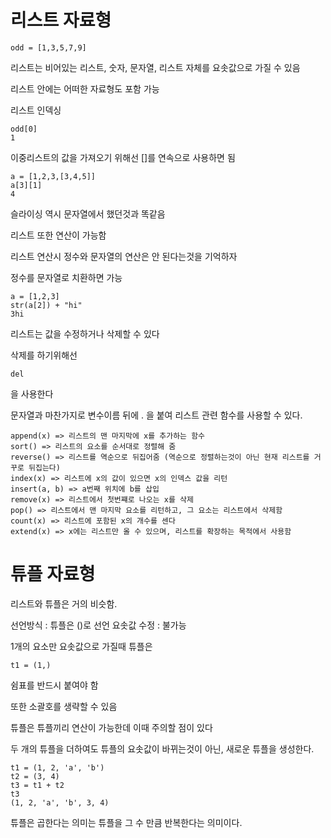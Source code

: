 # 리스트 자료형
```
odd = [1,3,5,7,9]
```
리스트는 비어있는 리스트, 숫자, 문자열, 리스트 자체를 요솟값으로 가질 수 있음

리스트 안에는 어떠한 자료형도 포함 가능

리스트 인덱싱
```
odd[0]
1
```
이중리스트의 값을 가져오기 위해선 []를 연속으로 사용하면 됨
```
a = [1,2,3,[3,4,5]]
a[3][1]
4
```
슬라이싱 역시 문자열에서 했던것과 똑같음

리스트 또한 연산이 가능함

리스트 연산시 정수와 문자열의 연산은 안 된다는것을 기억하자

정수를 문자열로 치환하면 가능
```
a = [1,2,3]
str(a[2]) + "hi"
3hi
```
리스트는 값을 수정하거나 삭제할 수 있다

삭제를 하기위해선
```
del
```
을 사용한다

문자열과 마찬가지로 변수이름 뒤에 . 을 붙여 리스트 관련 함수를 사용할 수 있다.
```
append(x) => 리스트의 맨 마지막에 x를 추가하는 함수
sort() => 리스트의 요소를 순서대로 정렬해 줌
reverse() => 리스트를 역순으로 뒤집어줌 (역순으로 정렬하는것이 아닌 현재 리스트를 거꾸로 뒤집는다)
index(x) => 리스트에 x의 값이 있으면 x의 인덱스 값을 리턴
insert(a, b) => a번째 위치에 b를 삽입
remove(x) => 리스트에서 첫번쨰로 나오는 x를 삭제
pop() => 리스트에서 맨 마지막 요소를 리턴하고, 그 요소는 리스트에서 삭제함
count(x) => 리스트에 포함된 x의 개수를 센다
extend(x) => x에는 리스트만 올 수 있으며, 리스트를 확장하는 목적에서 사용함
```

# 튜플 자료형
리스트와 튜플은 거의 비슷함.

선언방식 : 튜플은 ()로 선언
요솟값 수정 : 불가능

1개의 요소만 요솟값으로 가질때 튜플은
```
t1 = (1,)
```
쉼표를 반드시 붙여야 함

또한 소괄호를 생략할 수 있음

튜플은 튜플끼리 연산이 가능한데 이때 주의할 점이 있다

두 개의 튜플을 더하여도 튜플의 요솟값이 바뀌는것이 아닌, 새로운 튜플을 생성한다.
```
t1 = (1, 2, 'a', 'b')
t2 = (3, 4)
t3 = t1 + t2
t3
(1, 2, 'a', 'b', 3, 4)
```
튜플은 곱한다는 의미는 튜플을 그 수 만큼 반복한다는 의미이다.









